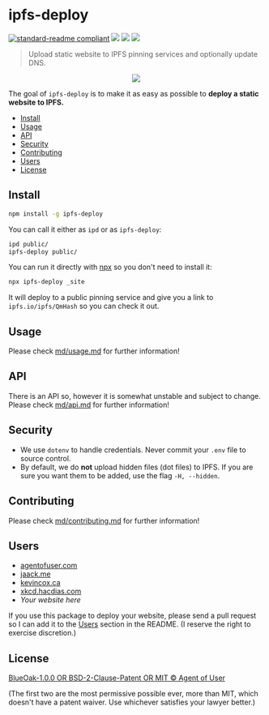 # ipfs-deploy

[![standard-readme compliant](https://img.shields.io/badge/readme%20style-standard-brightgreen.svg?style=flat-square)](https://github.com/RichardLitt/standard-readme)
[![](https://img.shields.io/badge/project-IPFS-blue.svg?style=flat-square)](http://ipfs.io/)
[![](https://img.shields.io/badge/freenode-%23ipfs-blue.svg?style=flat-square)](http://webchat.freenode.net/?channels=%23ipfs)
[![](https://img.shields.io/github/workflow/status/ipfs-shipyard/ipfs-deploy/Node.js%20CI/master?style=flat-square)](https://github.com/ipfs-shipyard/ipfs-deploy/actions/workflows/ci.yaml)

> Upload static website to IPFS pinning services and optionally update DNS.

<p align="center">
  <img src="https://user-images.githubusercontent.com/5447088/62481739-220bcc80-b7ab-11e9-8a9e-25f23ed92768.gif">
</p>

The goal of `ipfs-deploy` is to make it as easy as possible to
**deploy a static website to IPFS.**

- [Install](#install)
- [Usage](#usage)
- [API](#api)
- [Security](#security)
- [Contributing](#contributing)
- [Users](#users)
- [License](#license)

## Install

```bash
npm install -g ipfs-deploy
```

You can call it either as `ipd` or as `ipfs-deploy`:

```bash
ipd public/
ipfs-deploy public/
```

You can run it directly with [npx](https://www.npmjs.com/package/npx 'npx') so you don't need to install it:

```bash
npx ipfs-deploy _site
```

It will deploy to a public pinning service and give you a link to
`ipfs.io/ipfs/QmHash` so you can check it out.

## Usage

Please check [md/usage.md](md/usage.md) for further information!

## API

There is an API so, however it is somewhat unstable and subject to change. Please check [md/api.md](md/api.md) for further information!

## Security

- We use `dotenv` to handle credentials. Never commit your `.env` file to source control.
- By default, we do **not** upload hidden files (dot files) to IPFS. If you are sure you want them to be added, use the flag `-H, --hidden`.

## Contributing

Please check [md/contributing.md](md/contributing.md) for further information!

## Users

- [agentofuser.com](https://agentofuser.com)
- [jaack.me](https://ipfs.jaack.me)
- [kevincox.ca](https://kevincox.ca)
- [xkcd.hacdias.com](https://xkcd.hacdias.com)
- _Your website here_

If you use this package to deploy your website, please send a pull request so I
can add it to the [Users](#users) section in the README. (I reserve the right
to exercise discretion.)

## License

[BlueOak-1.0.0 OR BSD-2-Clause-Patent OR MIT © Agent of User](./LICENSE.md)

(The first two are the most permissive possible ever, more than MIT, which
doesn't have a patent waiver. Use whichever satisfies your lawyer better.)
